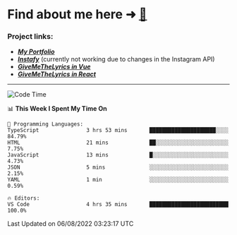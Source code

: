 # Find about me here ➜ [🧑](https://pauabella.dev)

### Project links:
- ***[My Portfolio](https://pauabella.dev)***
- ***[Instafy](https://instafy.me)*** (currently not working due to changes in the Instagram API)
- ***[GiveMeTheLyrics in Vue](https://lyrics.pauabella.dev)***
- ***[GiveMeTheLyrics in React](https://pauabella.dev/GiveMeTheLyrics)***

---
<!--START_SECTION:waka-->
![Code Time](http://img.shields.io/badge/Code%20Time-1%2C342%20hrs%206%20mins-blue)

📊 **This Week I Spent My Time On** 

```text
💬 Programming Languages: 
TypeScript               3 hrs 53 mins       █████████████████████░░░░   84.79% 
HTML                     21 mins             ██░░░░░░░░░░░░░░░░░░░░░░░   7.75% 
JavaScript               13 mins             █░░░░░░░░░░░░░░░░░░░░░░░░   4.73% 
JSON                     5 mins              ░░░░░░░░░░░░░░░░░░░░░░░░░   2.15% 
YAML                     1 min               ░░░░░░░░░░░░░░░░░░░░░░░░░   0.59%

🔥 Editors: 
VS Code                  4 hrs 35 mins       █████████████████████████   100.0%

```


 Last Updated on 06/08/2022 03:23:17 UTC
<!--END_SECTION:waka-->
